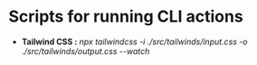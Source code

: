 # Scripts for running CLI actions

- **Tailwind CSS :** *npx tailwindcss -i ./src/tailwinds/input.css -o ./src/tailwinds/output.css --watch*
